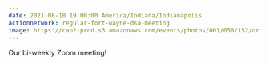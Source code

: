 ```yaml
---
date: 2021-08-18 19:00:00 America/Indiana/Indianapolis
actionnetwork: regular-fort-wayne-dsa-meeting
image: https://can2-prod.s3.amazonaws.com/events/photos/001/058/152/original/image.png
---
```


Our bi-weekly Zoom meeting!
